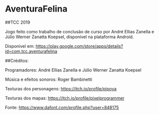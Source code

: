 # AventuraFelina

##TCC 2019

Jogo feito como trabalho de conclusão de curso por André Ellias Zanella e Júlio Werner Zanatta Koepsel, disponível na plataforma Android.

Disponível em: https://play.google.com/store/apps/details?id=com.tcc.aventurafelina

##Créditos:

Programadores: André Ellias Zanella e Júlio Werner Zanatta Koepsel

Música e efeitos sonoros: Roger Bambinetti

Texturas dos personagens: https://itch.io/profile/pipoya

Texturas dos mapas: https://itch.io/profile/pixelprogrammer

Fonte: https://www.dafont.com/profile.php?user=848175
